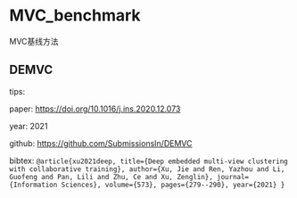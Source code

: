 # MVC_benchmark
MVC基线方法

## DEMVC
tips: 

paper: https://doi.org/10.1016/j.ins.2020.12.073

year: 2021

github: https://github.com/SubmissionsIn/DEMVC

bibtex:
`
@article{xu2021deep,
  title={Deep embedded multi-view clustering with collaborative training},
  author={Xu, Jie and Ren, Yazhou and Li, Guofeng and Pan, Lili and Zhu, Ce and Xu, Zenglin},
  journal={Information Sciences},
  volume={573},
  pages={279--290},
  year={2021}
}
`


